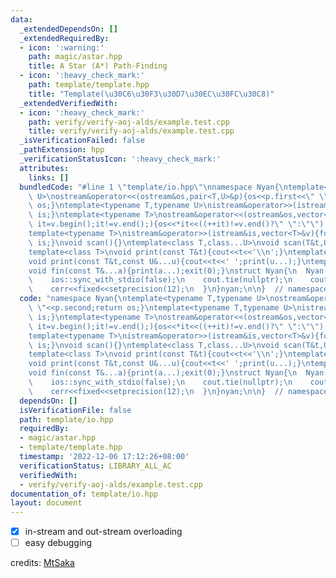 ```yaml
---
data:
  _extendedDependsOn: []
  _extendedRequiredBy:
  - icon: ':warning:'
    path: magic/astar.hpp
    title: A Star (A*) Path-Finding
  - icon: ':heavy_check_mark:'
    path: template/template.hpp
    title: "Template(\u30C6\u30F3\u30D7\u30EC\u30FC\u30C8)"
  _extendedVerifiedWith:
  - icon: ':heavy_check_mark:'
    path: verify/verify-aoj-alds/example.test.cpp
    title: verify/verify-aoj-alds/example.test.cpp
  _isVerificationFailed: false
  _pathExtension: hpp
  _verificationStatusIcon: ':heavy_check_mark:'
  attributes:
    links: []
  bundledCode: "#line 1 \"template/io.hpp\"\nnamespace Nyan{\ntemplate<typename T,typename\
    \ U>\nostream&operator<<(ostream&os,pair<T,U>&p){os<<p.first<<\" \"<<p.second;return\
    \ os;}\ntemplate<typename T,typename U>\nistream&operator>>(istream&is,pair<T,U>&p){is>>p.first>>p.second;return\
    \ is;}\ntemplate<typename T>\nostream&operator<<(ostream&os,vector<T>&v){for(auto\
    \ it=v.begin();it!=v.end();){os<<*it<<((++it)!=v.end()?\" \":\"\");}return os;}\n\
    template<typename T>\nistream&operator>>(istream&is,vector<T>&v){for(T&e:v)is>>e;return\
    \ is;}\nvoid scan(){}\ntemplate<class T,class...U>\nvoid scan(T&t,U&...u){cin>>t;scan(u...);}\n\
    template<class T>\nvoid print(const T&t){cout<<t<<'\\n';}\ntemplate<class T,class...U>\n\
    void print(const T&t,const U&...u){cout<<t<<' ';print(u...);}\ntemplate<class...T>\n\
    void fin(const T&...a){print(a...);exit(0);}\nstruct Nyan{\n  Nyan(){\n    cin.tie(nullptr);\n\
    \    ios::sync_with_stdio(false);\n    cout.tie(nullptr);\n    cout<<fixed<<setprecision(12);\n\
    \    cerr<<fixed<<setprecision(12);\n  }\n}nyan;\n\n}  // namespace Nyan\n"
  code: "namespace Nyan{\ntemplate<typename T,typename U>\nostream&operator<<(ostream&os,pair<T,U>&p){os<<p.first<<\"\
    \ \"<<p.second;return os;}\ntemplate<typename T,typename U>\nistream&operator>>(istream&is,pair<T,U>&p){is>>p.first>>p.second;return\
    \ is;}\ntemplate<typename T>\nostream&operator<<(ostream&os,vector<T>&v){for(auto\
    \ it=v.begin();it!=v.end();){os<<*it<<((++it)!=v.end()?\" \":\"\");}return os;}\n\
    template<typename T>\nistream&operator>>(istream&is,vector<T>&v){for(T&e:v)is>>e;return\
    \ is;}\nvoid scan(){}\ntemplate<class T,class...U>\nvoid scan(T&t,U&...u){cin>>t;scan(u...);}\n\
    template<class T>\nvoid print(const T&t){cout<<t<<'\\n';}\ntemplate<class T,class...U>\n\
    void print(const T&t,const U&...u){cout<<t<<' ';print(u...);}\ntemplate<class...T>\n\
    void fin(const T&...a){print(a...);exit(0);}\nstruct Nyan{\n  Nyan(){\n    cin.tie(nullptr);\n\
    \    ios::sync_with_stdio(false);\n    cout.tie(nullptr);\n    cout<<fixed<<setprecision(12);\n\
    \    cerr<<fixed<<setprecision(12);\n  }\n}nyan;\n\n}  // namespace Nyan\n"
  dependsOn: []
  isVerificationFile: false
  path: template/io.hpp
  requiredBy:
  - magic/astar.hpp
  - template/template.hpp
  timestamp: '2022-12-06 17:12:26+08:00'
  verificationStatus: LIBRARY_ALL_AC
  verifiedWith:
  - verify/verify-aoj-alds/example.test.cpp
documentation_of: template/io.hpp
layout: document
---
```


- [x] in-stream and out-stream overloading
- [ ] easy debugging

credits: [MtSaka](https://github.com/MtSaka/library)